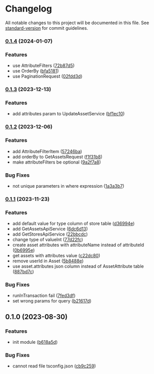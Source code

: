 # Changelog

All notable changes to this project will be documented in this file. See [standard-version](https://github.com/conventional-changelog/standard-version) for commit guidelines.

### [0.1.4](https://github.com/RoxaVN/roxavn/compare/v0.1.3...v0.1.4) (2024-01-07)

### Features

- use AttributeFilters ([72b87d5](https://github.com/RoxaVN/roxavn/commit/72b87d5e73df2514616e60608d5ecff5c3907c45))
- use OrderBy ([bfa5181](https://github.com/RoxaVN/roxavn/commit/bfa518122ce9f870c2da5fb826d5a86d1d978a50))
- use PaginationRequest ([02fdd3d](https://github.com/RoxaVN/roxavn/commit/02fdd3d09dc7c23d7ade41cdadf1956aad431cd1))

### [0.1.3](https://github.com/RoxaVN/roxavn/compare/v0.1.2...v0.1.3) (2023-12-13)

### Features

- add attributes param to UpdateAssetService ([bf1ec10](https://github.com/RoxaVN/roxavn/commit/bf1ec100102246c0f708d304bdc9c5f5b1d9170f))

### [0.1.2](https://github.com/RoxaVN/roxavn/compare/v0.1.1...v0.1.2) (2023-12-06)

### Features

- add AttributeFilterItem ([57246ba](https://github.com/RoxaVN/roxavn/commit/57246ba5a00ed59a95280357a24c9103c44bab9e))
- add orderBy to GetAssetsRequest ([f1f31b8](https://github.com/RoxaVN/roxavn/commit/f1f31b826ab58d7b057ea822b162f5dc999979fe))
- make attributeFilters be optional ([9a2f7a8](https://github.com/RoxaVN/roxavn/commit/9a2f7a898d8438161c7cfc59884644de2af668c5))

### Bug Fixes

- not unique parameters in where expression ([1a3a3b7](https://github.com/RoxaVN/roxavn/commit/1a3a3b780f4cc230b50e157cb2105745f3c32784))

### [0.1.1](https://github.com/RoxaVN/roxavn/compare/v0.1.0...v0.1.1) (2023-11-23)

### Features

- add default value for type column of store table ([d36994e](https://github.com/RoxaVN/roxavn/commit/d36994e9b64deda489c478b5eb12ca19ba305ec0))
- add GetAssetsApiService ([6dc6d13](https://github.com/RoxaVN/roxavn/commit/6dc6d134b0a55b1f92828f87f5c7713b1e432927))
- add GetStoresApiService ([22bbcdc](https://github.com/RoxaVN/roxavn/commit/22bbcdc8614404eff25d3d316aba2252ffcc5de6))
- change type of valueInt ([77d22fc](https://github.com/RoxaVN/roxavn/commit/77d22fc40a363c8e636dd8fde915d8c7c1517efd))
- create asset attributes with attributeName instead of attributeId ([0b6995e](https://github.com/RoxaVN/roxavn/commit/0b6995e62d57dd2547e7090eac9db3f86c79427a))
- get assets with attributes value ([c22dc80](https://github.com/RoxaVN/roxavn/commit/c22dc801e993ef375f0f9deb256de660d23255d3))
- remove userId in Asset ([5b8488e](https://github.com/RoxaVN/roxavn/commit/5b8488e25e975fa1fe2a153962e3f9ef1bcd9502))
- use asset.attributes json column instead of AssetAttribute table ([887bd7c](https://github.com/RoxaVN/roxavn/commit/887bd7cea7660a77d935b6a866e634ceeeb38729))

### Bug Fixes

- runInTransaction fail ([7fed3df](https://github.com/RoxaVN/roxavn/commit/7fed3df42557db5bd72c3112c9582bd35d57c6fa))
- set wrong params for query ([b21617d](https://github.com/RoxaVN/roxavn/commit/b21617d2b61dc89944729643e06224fc0eccbbfa))

## 0.1.0 (2023-08-30)

### Features

- init module ([b618a5d](https://github.com/RoxaVN/roxavn/commit/b618a5d5cbd0b9d79a1e733e3bb6243eb5cb46c5))

### Bug Fixes

- cannot read file tsconfig.json ([cb9c259](https://github.com/RoxaVN/roxavn/commit/cb9c259972212c060729115e718842f06f9b3bbb))
